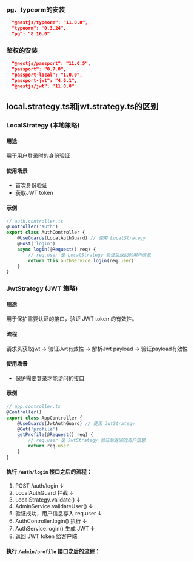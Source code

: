 ### pg、typeorm的安装

```json
  "@nestjs/typeorm": "11.0.0",
  "typeorm": "0.3.24",
  "pg": "8.16.0"
```

### 鉴权的安装

```json
  "@nestjs/passport": "11.0.5",
  "passport": "0.7.0",
  "passport-local": "1.0.0",
  "passport-jwt": "4.0.1",
  "@nestjs/jwt": "11.0.0"
```

## local.strategy.ts和jwt.strategy.ts的区别

### LocalStrategy (本地策略)

#### 用途

用于用户登录时的身份验证

#### 使用场景

- 首次身份验证
- 获取JWT token

#### 示例

```typescript
// auth.controller.ts
@Controller('auth')
export class AuthController {
    @UseGuards(LocalAuthGuard) // 使用 LocalStrategy
    @Post('login')
    async login(@Request() req) {
        // req.user 是 LocalStrategy 验证后返回的用户信息
        return this.authService.login(req.user)
    }
}
```

### JwtStrategy (JWT 策略)

#### 用途

用于保护需要认证的接口，验证 JWT token 的有效性。

#### 流程

请求头获取jwt -> 验证Jwt有效性 -> 解析Jwt payload -> 验证payload有效性

#### 使用场景

- 保护需要登录才能访问的接口

#### 示例

```typescript
// app.controller.ts
@Controller()
export class AppController {
    @UseGuards(JwtAuthGuard) // 使用 JwtStrategy
    @Get('profile')
    getProfile(@Request() req) {
        // req.user 是 JwtStrategy 验证后返回的用户信息
        return req.user
    }
}
```

#### 执行 `/auth/login` 接口之后的流程：

1. POST /auth/login
   ↓
2. LocalAuthGuard 拦截
   ↓
3. LocalStrategy.validate()
   ↓
4. AdminService.validateUser()
   ↓
5. 验证成功，用户信息存入 req.user
   ↓
6. AuthController.login() 执行
   ↓
7. AuthService.login() 生成 JWT
   ↓
8. 返回 JWT token 给客户端

#### 执行 `/admin/profile` 接口之后的流程：
